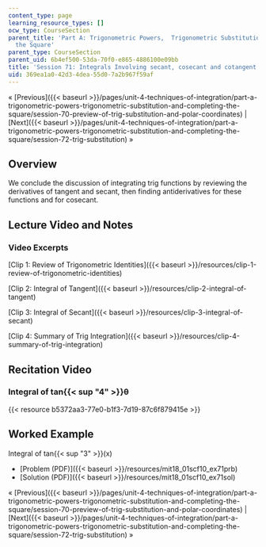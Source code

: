```yaml
---
content_type: page
learning_resource_types: []
ocw_type: CourseSection
parent_title: 'Part A: Trigonometric Powers,  Trigonometric Substitution and Completing
  the Square'
parent_type: CourseSection
parent_uid: 6b4ef500-53da-70f0-e865-4886100e09bb
title: 'Session 71: Integrals Involving secant, cosecant and cotangent'
uid: 369ea1a0-42d3-4dea-55d0-7a2b967f59af
---
```


« [Previous]({{< baseurl >}}/pages/unit-4-techniques-of-integration/part-a-trigonometric-powers-trigonometric-substitution-and-completing-the-square/session-70-preview-of-trig-substitution-and-polar-coordinates) | [Next]({{< baseurl >}}/pages/unit-4-techniques-of-integration/part-a-trigonometric-powers-trigonometric-substitution-and-completing-the-square/session-72-trig-substitution) »

Overview
--------

We conclude the discussion of integrating trig functions by reviewing the derivatives of tangent and secant, then finding antiderivatives for these functions and for cosecant.

Lecture Video and Notes
-----------------------

### Video Excerpts

[Clip 1: Review of Trigonometric Identities]({{< baseurl >}}/resources/clip-1-review-of-trigonometric-identities)

[Clip 2: Integral of Tangent]({{< baseurl >}}/resources/clip-2-integral-of-tangent)

[Clip 3: Integral of Secant]({{< baseurl >}}/resources/clip-3-integral-of-secant)

[Clip 4: Summary of Trig Integration]({{< baseurl >}}/resources/clip-4-summary-of-trig-integration)

Recitation Video
----------------

### Integral of tan{{< sup "4" >}}θ

{{< resource b5372aa3-77e0-b1f3-7d19-87c6f879415e >}}

Worked Example
--------------

Integral of tan{{< sup "3" >}}(x)

*   [Problem (PDF)]({{< baseurl >}}/resources/mit18_01scf10_ex71prb)
*   [Solution (PDF)]({{< baseurl >}}/resources/mit18_01scf10_ex71sol)

« [Previous]({{< baseurl >}}/pages/unit-4-techniques-of-integration/part-a-trigonometric-powers-trigonometric-substitution-and-completing-the-square/session-70-preview-of-trig-substitution-and-polar-coordinates) | [Next]({{< baseurl >}}/pages/unit-4-techniques-of-integration/part-a-trigonometric-powers-trigonometric-substitution-and-completing-the-square/session-72-trig-substitution) »